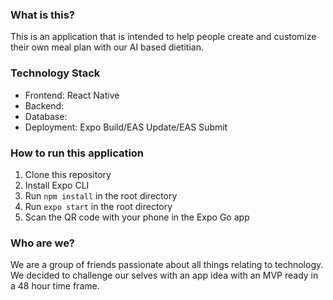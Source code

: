 ### What is this?

This is an application that is intended to help people create and customize their own meal plan with our AI based dietitian.

### Technology Stack

- Frontend: React Native
- Backend:
- Database:
- Deployment: Expo Build/EAS Update/EAS Submit

### How to run this application

1. Clone this repository
2. Install Expo CLI
3. Run `npm install` in the root directory
4. Run `expo start` in the root directory
5. Scan the QR code with your phone in the Expo Go app

### Who are we?

We are a group of friends passionate about all things relating to technology. We decided to challenge our selves with an app idea with an MVP ready in a 48 hour time frame.
